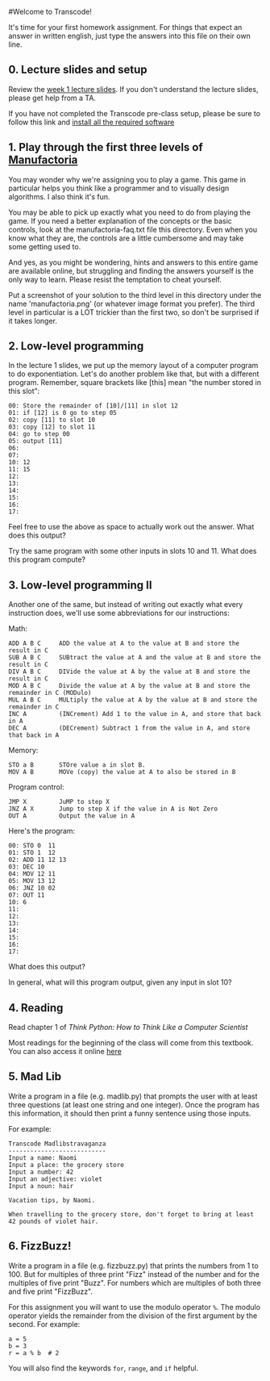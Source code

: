 #Welcome to Transcode!

It's time for your first homework assignment.  For things that expect an answer in written english, just type the answers into this file on their own line.


## 0. Lecture slides and setup

Review the [week 1 lecture slides](https://github.com/TranscodeSF/classwork/tree/master/lectures/week1). If you don't understand the lecture slides, please get help from a TA.

If you have not completed the Transcode pre-class setup, please be sure to follow this link and [install all the required software](https://github.com/TranscodeSF/classwork/blob/master/preclass_setup.md)


## 1. Play through the first three levels of [Manufactoria](http://pleasingfungus.com/Manufactoria/)

You may wonder why we're assigning you to play a game.  This game in particular helps you think like a programmer and to visually design algorithms.  I also think it's fun.

You may be able to pick up exactly what you need to do from playing the game.  If you need a better explanation of the concepts or the basic controls, look at the manufactoria-faq.txt file this directory.  Even when you know what they are, the controls are a little cumbersome and may take some getting used to.

And yes, as you might be wondering, hints and answers to this entire game are available online, but struggling and finding the answers yourself is the only way to learn.  Please resist the temptation to cheat yourself.

Put a screenshot of your solution to the third level in this directory under the name 'manufactoria.png' (or whatever image format you prefer).  The third level in particular is a LOT trickier than the first two, so don't be surprised if it takes longer.


## 2. Low-level programming

In the lecture 1 slides, we put up the memory layout of a computer program to do exponentiation.  Let's do another problem like that, but with a different program.  Remember, square brackets like [this] mean "the number stored in this slot":

    00: Store the remainder of [10]/[11] in slot 12
    01: if [12] is 0 go to step 05
    02: copy [11] to slot 10
    03: copy [12] to slot 11
    04: go to step 00
    05: output [11]
    06:
    07:
    10: 12
    11: 15
    12:
    13:
    14:
    15:
    16:
    17:

Feel free to use the above as space to actually work out the answer. What does this output?

Try the same program with some other inputs in slots 10 and 11.  What does this program compute?


## 3. Low-level programming II

Another one of the same, but instead of writing out exactly what every instruction does, we'll use some abbreviations for our instructions:

Math:

    ADD A B C     ADD the value at A to the value at B and store the result in C
    SUB A B C     SUBtract the value at A and the value at B and store the result in C
    DIV A B C     DIVide the value at A by the value at B and store the result in C
    MOD A B C     Divide the value at A by the value at B and store the remainder in C (MODulo)
    MUL A B C     MULtiply the value at A by the value at B and store the remainder in C
    INC A         (INCrement) Add 1 to the value in A, and store that back in A
    DEC A         (DECrement) Subtract 1 from the value in A, and store that back in A

Memory:

    STO a B       STOre value a in slot B.
    MOV A B       MOVe (copy) the value at A to also be stored in B

Program control:

    JMP X         JuMP to step X
    JNZ A X       Jump to step X if the value in A is Not Zero
    OUT A         Output the value in A

Here's the program:

    00: STO 0  11
    01: STO 1  12
    02: ADD 11 12 13
    03: DEC 10
    04: MOV 12 11
    05: MOV 13 12
    06: JNZ 10 02
    07: OUT 11
    10: 6
    11:
    12:
    13:
    14:
    15:
    16:
    17:

What does this output?

In general, what will this program output, given any input in slot 10?


## 4. Reading

Read chapter 1 of *Think Python: How to Think Like a Computer Scientist*

Most readings for the beginning of the class will come from this textbook.  You can also access it online [here](http://www.greenteapress.com/thinkpython/)


## 5. Mad Lib
Write a program in a file (e.g. madlib.py) that prompts the user with at least three questions (at least one string and one integer).  Once the program has this information, it should then print a funny sentence using those inputs.

For example:


    Transcode Madlibstravaganza
    ---------------------------
    Input a name: Naomi
    Input a place: the grocery store
    Input a number: 42
    Input an adjective: violet
    Input a noun: hair

    Vacation tips, by Naomi.

    When travelling to the grocery store, don't forget to bring at least 42 pounds of violet hair.


## 6. FizzBuzz!
Write a program in a file (e.g. fizzbuzz.py) that prints the numbers from 1 to 100.  But for multiples of three print "Fizz" instead of the number and for the multiples of five print "Buzz".  For numbers which are multiples of both three and five print "FizzBuzz".

For this assignment you will want to use the modulo operator `%`. The modulo operator yields the remainder from the division of the first argument by the second. For example:
```
a = 5
b = 3
r = a % b  # 2
```

You will also find the keywords `for`, `range`, and `if` helpful.
